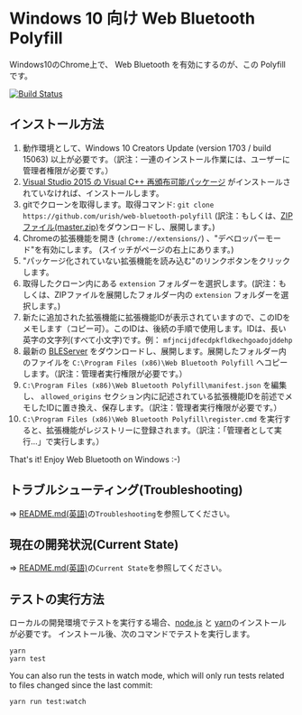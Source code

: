 # Windows 10 向け Web Bluetooth Polyfill

<!-- The Polyfill enables Web Bluetooth in Chrome on Windows 10.  -->
Windows10のChrome上で、 Web Bluetooth を有効にするのが、この Polyfill です。

[![Build Status](https://travis-ci.org/urish/web-bluetooth-polyfill.png?branch=master)](https://travis-ci.org/urish/web-bluetooth-polyfill)

## インストール方法

<!--
1. You need to have Windows 10 Creators Update (version 1703 / build 15063) or newer
2. You also need [Visual C++ Redistributable for Visual Studio 2015 (x86)](https://www.microsoft.com/en-us/download/details.aspx?id=48145), if not already installed
3. Clone this repo: `git clone https://github.com/urish/web-bluetooth-polyfill`
4. Open Chrome Extensions pane (chrome://extensions/) and enable "Developer Mode" (there is a checkbox on top of the page)
5. Click the "Load unpacked extension..." button
6. Choose the `extension` folder inside the cloned repo
7. Take a note of the extension ID for the newly added extension, you will need it in step 9. The ID is a long string of lowercase english letters, e.g. `mfjncijdfecdpkfldkechgoadojddehp`
8. Download the latest [BLEServer](https://github.com/urish/web-bluetooth-polyfill/releases/) and unpack it inside `C:\Program Files (x86)\Web Bluetooth Polyfill`
9. Edit `C:\Program Files (x86)\Web Bluetooth Polyfill\manifest.json` and change the extension id in the `allowed_origins` section to match the extension ID you found in step 7
10. Run `C:\Program Files (x86)\Web Bluetooth Polyfill\register.cmd` to register the Native Messaging server
-->

1. 動作環境として、Windows 10 Creators Update (version 1703 / build 15063) 以上が必要です。（訳注：一連のインストール作業には、ユーザーに管理者権限が必要です。）
2. [Visual Studio 2015 の Visual C++ 再頒布可能パッケージ](https://www.microsoft.com/ja-JP/download/details.aspx?id=48145) がインストールされていなければ、インストールします。
3. gitでクローンを取得します。取得コマンド: `git clone https://github.com/urish/web-bluetooth-polyfill` (訳注：もしくは、[ZIPファイル(master.zip)](https://github.com/urish/web-bluetooth-polyfill/archive/master.zip)をダウンロードし、展開します。)
4. Chromeの拡張機能を開き (`chrome://extensions/`) 、"デベロッパーモード"を有効にします。 (スイッチがページの右上にあります。)
5. "パッケージ化されていない拡張機能を読み込む"のリンクボタンをクリックします。
6. 取得したクローン内にある `extension` フォルダーを選択します。(訳注：もしくは、ZIPファイルを展開したフォルダー内の `extension` フォルダーを選択します。)
7. 新たに追加された拡張機能に拡張機能IDが表示されていますので、このIDをメモします（コピー可）。このIDは、後続の手順で使用します。IDは、長い英字の文字列(すべて小文字)です。例： `mfjncijdfecdpkfldkechgoadojddehp`
8. 最新の [BLEServer](https://github.com/urish/web-bluetooth-polyfill/releases/) をダウンロードし、展開します。展開したフォルダー内のファイルを `C:\Program Files (x86)\Web Bluetooth Polyfill` へコピーします。（訳注：管理者実行権限が必要です。）
9. `C:\Program Files (x86)\Web Bluetooth Polyfill\manifest.json` を編集し、 `allowed_origins` セクション内に記述されている拡張機能IDを前述でメモしたIDに置き換え、保存します。（訳注：管理者実行権限が必要です。）
10. `C:\Program Files (x86)\Web Bluetooth Polyfill\register.cmd` を実行すると、拡張機能がレジストリーに登録されます。（訳注：「管理者として実行...」で実行します。）

That's it! Enjoy Web Bluetooth on Windows :-)

## トラブルシューティング(Troubleshooting)

⇒ [README.md(英語)](https://github.com/urish/web-bluetooth-polyfill/blob/master/README.md)の`Troubleshooting`を参照してください。

## 現在の開発状況(Current State)

⇒ [README.md(英語)](https://github.com/urish/web-bluetooth-polyfill/blob/master/README.md)の`Current State`を参照してください。

## テストの実行方法

<!--
If you want to run tests, during local development, you will need [node.js](https://nodejs.org/en/) and [yarn](https://yarnpkg.com/en/). Then, run the following commands:

    yarn
    yarn test
    
You can also run the tests in watch mode, which will only run tests related to files changed since the last commit:

    yarn run test:watch

-->

ローカルの開発環境でテストを実行する場合、[node.js](https://nodejs.org/en/) と [yarn](https://yarnpkg.com/en/)のインストールが必要です。
インストール後、次のコマンドでテストを実行します。

    yarn
    yarn test
    
You can also run the tests in watch mode, which will only run tests related to files changed since the last commit:

    yarn run test:watch
